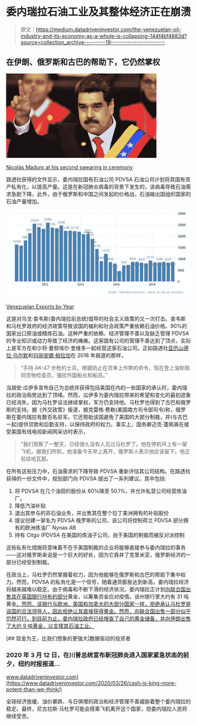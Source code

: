 # 委内瑞拉石油工业及其整体经济正在崩溃

> 原文：<https://medium.datadriveninvestor.com/the-venezuelan-oil-industry-and-its-economy-as-a-whole-is-collapsing-144f4bf4883d?source=collection_archive---------19----------------------->

## 在伊朗、俄罗斯和古巴的帮助下，它仍然掌权

![](img/172eca915352160a4eefb8fe8e41d442.png)

[Nicolás Maduro at his second swearing in ceremony](https://www.bbc.com/news/world-46821653)

路透社获得的文件显示，委内瑞拉国有石油公司 PDVSA 石油公司计划将其国有资产私有化，以提高产量。这是在新冠肺炎病毒的背景下发生的，该病毒导致石油需求急剧下降，此外，由于俄罗斯和中国之间发起的价格战，石油输出国组织国家的石油产量增加。

![](img/6e1c2fa8181946ba0242df54cd322e94.png)

[Venezuelan Exports by Year](https://tradingeconomics.com/venezuela/exports)

这是对乌戈·查韦斯(委内瑞拉前总统)倡导的社会主义政策的又一次打击。查韦斯和马杜罗政府的经济政策导致该国的福利和社会政策严重依赖石油价格。90%的国家出口原油或精炼石油。这种严重的依赖、经济管理不善以及缺乏管理 PDVSA 的专业知识或动力导致了经济的瘫痪。这家国有公司的管理不善达到了顶点，实际上是军方在和少将·曼努埃尔·奎维多一起经营这家石油公司。正如路透社[亚历山德拉·乌尔默](https://www.reuters.com/journalists/alexandra-ulmer)和[玛丽安娜·帕拉加](https://www.reuters.com/journalists/marianna-parraga)在 2018 年报道的那样，

> “手持 AK-47 步枪的士兵，根据防止在货单上作弊的命令，现在登上油轮陪同货物检查员，骚扰外国船长和船员。”

当胡安·瓜伊多宣布自己为总统并获得包括美国在内的一些国家的承认时，委内瑞拉的政治局势达到了顶峰。然而，瓜伊多为委内瑞拉带来的希望和变化的最初迹象已经消失，因为马杜罗设法继续掌权，军方仍支持他。马杜罗也得到了古巴和俄罗斯的支持。据《外交政策》报道，据克雷格·费勒(美国南方司令部司令)称，俄罗斯在委内瑞拉有数百名驻军。它还帮助该国避免了美国的大部分制裁，并(与古巴一起)提供贷款和后勤支持，以保持政府的权力。事实上，国务卿迈克·蓬佩奥在接受美国有线电视新闻网采访时表示，

> “我们观察了一整天，已经很久没有人见过马杜罗了。他在停机坪上有一架飞机，据我们所知，他准备今天早上离开，俄罗斯人表示他应该留下。他正前往哈瓦那。

在所有这些压力中，石油需求的下降导致 PDVSA 重新评估其公司结构。在路透社获得的一份文件中，规划部门向 PDVSA 提出了一系列建议。其中包括:

1.  将 PDVSA 在几个油田的股份从 60%降至 50.1%，并允许私营公司经营炼油厂。
2.  降低汽油补贴
3.  退出其参与的非石油业务，并出售其在整个拉丁美洲拥有的补贴股份
4.  提议创建一家名为 PDVSA 俄罗斯的公司，该公司将控制荷兰 PDVSA 部分拥有的欧洲炼油厂 Nynas AB
5.  持有 Citgo (PDVSA 在美国的炼油子公司，由于美国的制裁而被反对派控制

这些私有化措施将意味着不在乎美国制裁的企业将能够直接参与委内瑞拉的事务——这对俄罗斯来说是一个巨大的好处，因为它吞并了克里米亚，俄罗斯经济的一部分已经受到制裁。

在政治上，马杜罗仍然掌握着权力，因为他能够在俄罗斯和古巴的帮助下集中权力。然而，PDVSA 的私有化是一个信号，随着通货膨胀达到新高，委内瑞拉经济将越来越难以稳定。由于病毒和不断下滑的经济状况，委内瑞拉正计划[向联合国出售其在英国银行持有的部分](https://www.kitco.com/news/2020-04-30/Venezuela-now-wants-to-sell-its-BOE-stored-gold-to-the-U-N-for-coronavirus-relief-reports.html)黄金，以筹集资金应对疫情。该州银行里大约有 31 吨黄金[。然而，该银行与欧洲、美国和加拿大的大部分国家一样，拒绝承认马杜罗是该国的合法领导人，因此拒绝让其直接获得黄金。然而，向联合国出售一部分似乎仍然可行。到目前为止，委内瑞拉政府已经搜查了自己的黄金储备，并向伊朗出售了大约 9 吨黄金，以支撑其石油工业。](https://www.kitco.com/news/2020-04-30/Venezuela-now-wants-to-sell-its-BOE-stored-gold-to-the-U-N-for-coronavirus-relief-reports.html)

[](https://www.datadriveninvestor.com/2020/03/26/cash-is-king-more-potent-than-we-think/) [## 现金为王，比我们想象的更强大|数据驱动的投资者

### 2020 年 3 月 12 日，在川普总统宣布新冠肺炎进入国家紧急状态的前夕，纽约时报报道…

www.datadriveninvestor.com](https://www.datadriveninvestor.com/2020/03/26/cash-is-king-more-potent-than-we-think/) 

全球经济放缓、油价暴跌、与日俱增的政治和经济管理不善威胁着整个委内瑞拉的稳定。最终，尼古拉斯·马杜罗可能会搭乘飞机离开这个国家，但委内瑞拉人民将继续受苦。